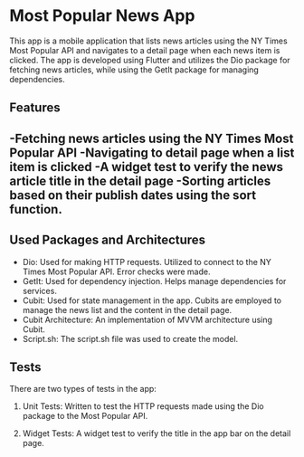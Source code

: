 # Most Popular News App

This app is a mobile application that lists news articles using the NY Times Most Popular API and navigates to a detail page when each news item is clicked. The app is developed using Flutter and utilizes the Dio package for fetching news articles, while using the GetIt package for managing dependencies.

## Features

-Fetching news articles using the NY Times Most Popular API
-Navigating to detail page when a list item is clicked
-A widget test to verify the news article title in the detail page
-Sorting articles based on their publish dates using the sort function.
-
  
## Used Packages and Architectures

- Dio: Used for making HTTP requests. Utilized to connect to the NY Times Most Popular API. Error checks were made.
- GetIt: Used for dependency injection. Helps manage dependencies for services.
- Cubit: Used for state management in the app. Cubits are employed to manage the news list and the content in the detail page.
- Cubit Architecture: An implementation of MVVM architecture using Cubit.
- Script.sh: The script.sh file was used to create the model.
  
## Tests

There are two types of tests in the app:

1. Unit Tests: Written to test the HTTP requests made using the Dio package to the Most Popular API.

2. Widget Tests: A widget test to verify the title in the app bar on the detail page.
